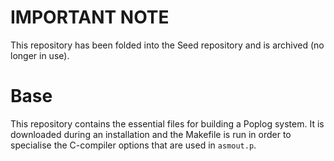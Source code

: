 # IMPORTANT NOTE

This repository has been folded into the Seed repository and is archived (no longer in use).

# Base

This repository contains the essential files for building a Poplog system.
It is downloaded during an installation and the Makefile is run in order to 
specialise the C-compiler options that are used in `asmout.p`.
